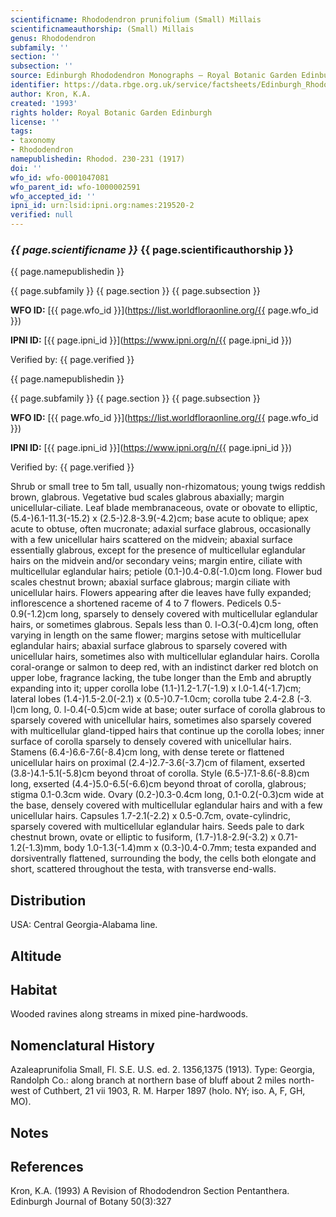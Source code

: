 ```yaml
---
scientificname: Rhododendron prunifolium (Small) Millais
scientificnameauthorship: (Small) Millais
genus: Rhododendron
subfamily: ''
section: ''
subsection: ''
source: Edinburgh Rhododendron Monographs – Royal Botanic Garden Edinburgh
identifier: https://data.rbge.org.uk/service/factsheets/Edinburgh_Rhododendron_Monographs.xhtml
author: Kron, K.A.
created: '1993'
rights holder: Royal Botanic Garden Edinburgh
license: ''
tags:
- taxonomy
- Rhododendron
namepublishedin: Rhodod. 230-231 (1917)
doi: ''
wfo_id: wfo-0001047081
wfo_parent_id: wfo-1000002591
wfo_accepted_id: ''
ipni_id: urn:lsid:ipni.org:names:219520-2
verified: null
---
```

### _{{ page.scientificname }}_ {{ page.scientificauthorship }}
 {{ page.namepublishedin }}

{{ page.subfamily }} {{ page.section }} {{ page.subsection }}

**WFO ID:** [{{ page.wfo_id }}](https://list.worldfloraonline.org/{{ page.wfo_id }})

**IPNI ID:** [{{ page.ipni_id }}](https://www.ipni.org/n/{{ page.ipni_id }})

Verified by: {{ page.verified }}

 {{ page.namepublishedin }}

{{ page.subfamily }} {{ page.section }} {{ page.subsection }}

**WFO ID:** [{{ page.wfo_id }}](https://list.worldfloraonline.org/{{ page.wfo_id }})

**IPNI ID:** [{{ page.ipni_id }}](https://www.ipni.org/n/{{ page.ipni_id }})

Verified by: {{ page.verified }}



Shrub or small tree to 5m tall, usually non-rhizomatous; young twigs reddish brown, glabrous. Vegetative bud scales glabrous abaxially; margin unicellular-ciliate. Leaf blade membranaceous, ovate or obovate to elliptic, (5.4-)6.1-11.3(-15.2) x (2.5-)2.8-3.9(-4.2)cm; base acute to oblique; apex acute to obtuse, often mucronate; adaxial surface glabrous, occasionally with a few unicellular hairs scattered on the midvein; abaxial surface essentially glabrous, except for the presence of multicellular eglandular hairs on the midvein and/or secondary veins; margin entire, ciliate with multicellular eglandular hairs; petiole (0.1-)0.4-0.8(-1.0)cm long. Flower bud scales chestnut brown; abaxial surface glabrous; margin ciliate with unicellular hairs. Flowers appearing after die leaves have fully expanded; inflorescence a shortened raceme of 4 to 7 flowers. Pedicels 0.5-0.9(-1.2)cm long, sparsely to densely covered with multicellular eglandular hairs, or sometimes glabrous. Sepals less than 0. l-O.3(-0.4)cm long, often varying in length on the same flower; margins setose with multicellular eglandular hairs; abaxial surface glabrous to sparsely covered with unicellular hairs, sometimes also with multicellular eglandular hairs. Corolla coral-orange or salmon to deep red, with an indistinct darker red blotch on upper lobe, fragrance lacking, the tube longer than the Emb and abruptly expanding into it; upper corolla lobe (1.1-)1.2-1.7(-1.9) x l.0-1.4(-1.7)cm; lateral lobes (1.4-)1.5-2.0(-2.1) x (0.5-)0.7-1.0cm; corolla tube 2.4-2.8 (-3. l)cm long, 0. l-0.4(-0.5)cm wide at base; outer surface of corolla glabrous to sparsely covered with unicellular hairs, sometimes also sparsely covered with multicellular gland-tipped hairs that continue up the corolla lobes; inner surface of corolla sparsely to densely covered with unicellular hairs. Stamens (6.4-)6.6-7.6(-8.4)cm long, with dense terete or flattened unicellular hairs on proximal (2.4-)2.7-3.6(-3.7)cm of filament, exserted (3.8-)4.1-5.1(-5.8)cm beyond throat of corolla. Style (6.5-)7.1-8.6(-8.8)cm long, exserted (4.4-)5.0-6.5(-6.6)cm beyond throat of corolla, glabrous; stigma 0.1-0.3cm wide. Ovary (0.2-)0.3-0.4cm long, 0.1-0.2(-0.3)cm wide at the base, densely covered with multicellular eglandular hairs and with a few unicellular hairs. Capsules 1.7-2.1(-2.2) x 0.5-0.7cm, ovate-cylindric, sparsely covered with multicellular eglandular hairs. Seeds pale to dark chestnut brown, ovate or elliptic to fusiform, (1.7-)1.8-2.9(-3.2) x 0.71-1.2(-1.3)mm, body 1.0-1.3(-1.4)mm x (0.3-)0.4-0.7mm; testa expanded and dorsiventrally flattened, surrounding the body, the cells both elongate and short, scattered throughout the testa, with transverse end-walls.

## Distribution
USA: Central Georgia-Alabama line.

## Altitude


## Habitat
Wooded ravines along streams in mixed pine-hardwoods.

## Nomenclatural History
Azaleaprunifolia Small, Fl. S.E. U.S. ed. 2. 1356,1375 (1913). Type: Georgia, Randolph Co.: along branch at northern base of bluff about 2 miles north-west of Cuthbert, 21 vii 1903, R. M. Harper 1897 (holo. NY; iso. A, F, GH, MO).
                       
## Notes


## References

Kron, K.A. (1993) A Revision of Rhododendron Section Pentanthera. Edinburgh Journal of Botany 50(3):327
